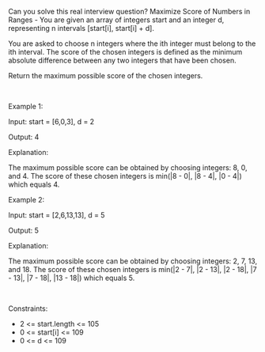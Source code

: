 Can you solve this real interview question? Maximize Score of Numbers in Ranges - You are given an array of integers start and an integer d, representing n intervals [start[i], start[i] + d].

You are asked to choose n integers where the ith integer must belong to the ith interval. The score of the chosen integers is defined as the minimum absolute difference between any two integers that have been chosen.

Return the maximum possible score of the chosen integers.

 

Example 1:

Input: start = [6,0,3], d = 2

Output: 4

Explanation:

The maximum possible score can be obtained by choosing integers: 8, 0, and 4. The score of these chosen integers is min(|8 - 0|, |8 - 4|, |0 - 4|) which equals 4.

Example 2:

Input: start = [2,6,13,13], d = 5

Output: 5

Explanation:

The maximum possible score can be obtained by choosing integers: 2, 7, 13, and 18. The score of these chosen integers is min(|2 - 7|, |2 - 13|, |2 - 18|, |7 - 13|, |7 - 18|, |13 - 18|) which equals 5.

 

Constraints:

 * 2 <= start.length <= 105
 * 0 <= start[i] <= 109
 * 0 <= d <= 109